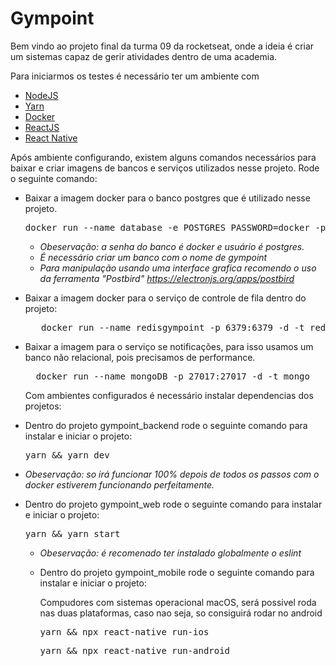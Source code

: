 # Gympoint

<p>Bem vindo ao projeto final da turma 09 da rocketseat, onde a ideia é criar um sistemas capaz de gerir atividades dentro de uma academia.</p>

<p>Para iniciarmos os testes é necessário  ter um ambiente com</p>

<ul>
  <li><a href="https://nodejs.org/en/" target="_blank">NodeJS</a></li>
  <li><a href="https://yarnpkg.com/lang/en/" target="_blank">Yarn</a></li>
  <li><a href="https://www.docker.com/" target="_blank">Docker</a></li>
  <li><a href="https://pt-br.reactjs.org/" target="_blank">ReactJS</a></li>
  <li><a href="https://facebook.github.io/react-native/" target="_blank">React Native</a></li>
</ul>

<p>Após ambiente configurando, existem alguns comandos necessários para baixar e criar imagens de bancos e serviços utilizados nesse projeto. Rode o seguinte comando:</p>

- Baixar a imagem docker para o banco postgres que é utilizado nesse projeto.

  <pre>
  docker run --name database -e POSTGRES_PASSWORD=docker -p 5432:5432 -d postgres
  </pre>

  - _Obeservação: a senha do banco é docker e usuário é postgres._
  - _É necessário criar um banco com o nome de gympoint_
  - _Para manipulação usando uma interface grafica recomendo o uso da ferramenta "Postbird" <a>https://electronjs.org/apps/postbird</a>_

- Baixar a imagem docker para o serviço de controle de fila dentro do projeto:

  <pre>
     docker run --name redisgympoint -p 6379:6379 -d -t redis:alpine
  </pre>

- Baixar a imagem para o serviço se notificações, para isso usamos um banco não relacional, pois precisamos de performance.

  <pre>
    docker run --name mongoDB -p 27017:27017 -d -t mongo
  </pre>

  <p>Com ambientes configurados é necessário instalar dependencias dos projetos:</p>

- Dentro do projeto gympoint_backend rode o seguinte comando para instalar e iniciar o projeto:

  <pre>yarn && yarn dev</pre>

- _Obeservação: so irá funcionar 100% depois de todos os passos com o docker estiverem funcionando perfeitamente._

- Dentro do projeto gympoint_web rode o seguinte comando para instalar e iniciar o projeto:

    <pre>yarn && yarn start</pre>

  - _Obeservação: é recomenado ter instalado globalmente o eslint_

  - Dentro do projeto gympoint_mobile rode o seguinte comando para instalar e iniciar o projeto:
    <p>Compudores com sistemas operacional macOS, será possivel roda nas duas plataformas, caso nao seja, so consiguirá rodar no android</p>
    <pre>yarn && npx react-native run-ios</pre>
    <pre>yarn && npx react-native run-android</pre>
